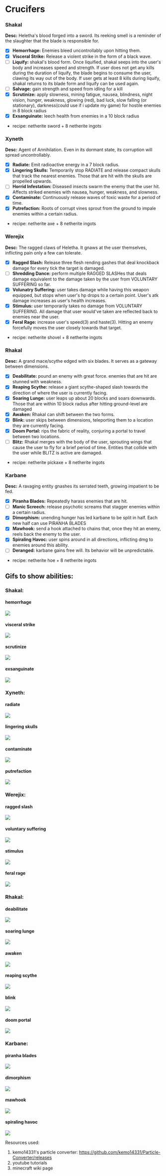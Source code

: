# Crucifers

### Shakal
**Desc:** Heletha's blood forged into a sword. Its reeking smell is a reminder of the slaughter that the blade is responsible for.
* [x] **Hemorrhage:** Enemies bleed uncontrollably upon hitting them.
* [x] **Visceral Strike:** Release a violent strike in the form of a black wave.
* [ ] **Liquify:** shakal's blood form. Once liquified, shakal seeps into the user's body and increases speed and strength. If user does not get any kills during the duration of liquify, the blade begins to consume the user, clawing its way out of the body. If user gets at least 8 kills during liquify, shakal returns to its blade form and liquify can be used again.
* [ ] **Salvage:** gain strength and speed from idling for a kill
* [x] **Scrutinize:** apply slowness, mining fatigue, nausea, blindness, night vision, hunger, weakness, glowing (red), bad luck, slow falling (or stationary), darkness(could use if i update my game) for hostile enemies in 8 block radius
* [x] **Exsanguinate:** leech health from enemies in a 10 block radius
- recipe: netherite sword + 8 netherite ingots

### Xyneth
**Desc:** Agent of Annihilation. Even in its dormant state, its corruption will spread uncontrollably.
* [x] **Radiate:** Emit radioactive energy in a 7 block radius.
* [x] **Lingering Skulls:** Temporarily stop RADIATE and release compact skulls that track the nearest enemies. Those that are hit with the skulls are propelled upwards.
* [ ] **Horrid Infestation:** Diseased insects swarm the enemy that the user hit. Affects striked enemies with nausea, hunger, weakness, and slowness.
* [x] **Contaminate:** Continuously release waves of toxic waste for a period of time. 
* [x] **Putrefaction:** Roots of corrupt vines sprout from the ground to impale enemies within a certain radius. 
- recipe: netherite axe + 8 netherite ingots

### Werejix
**Desc:** The ragged claws of Heletha. It gnaws at the user themselves, inflicting pain only a few can tolerate.
* [x] **Ragged Slash:** Release three flesh rending gashes that deal knockback damage for every tick the target is damaged.
* [ ] **Shredding Dance:** perform multiple RAGGED SLASHes that deals damage equivalent to the damage taken by the user from VOLUNTARY SUFFERING so far.
* [x] **Volunatry Suffering:** user takes damage while having this weapon equipped, but stops when user's hp drops to a certain point. User's atk damage increases as user's health increases. 
* [x] **Stimulus:** user temporarily takes no damage from VOLUNTARY SUFFERING. All damage that user would've taken are reflected back to enemies near the user.
* [x] **Feral Rage:** increase user's speed(3) and haste(3). Hitting an enemy forcefully moves the user closely towards that target. 
- recipe: netherite shovel + 8 netherite ingots

### Rhakal
**Desc:** A grand mace/scythe edged with six blades. It serves as a gateway between dimensions.
* [x] **Deabilitate:** pound an enemy with great force. enemies that are hit are stunned with weakness.
* [x] **Reaping Scythe:** release a giant scythe-shaped slash towards the direction of where the user is currently facing.
* [x] **Soaring Lunge:** user leaps up about 20 blocks and soars downwards. Those that are within 10 block radius after hitting ground-level are damaged
* [x] **Awaken:** Rhakal can shift between the two forms.
* [x] **Blink:** user skips between dimensions, teleporting them to a location they are currently facing.
* [x] **Doom Portal:** rips the fabric of reality, conjuring a portal to travel between two locations.
* [ ] **Blitz:** Rhakal merges with the body of the user, sprouting wings that cause the user to fly for a brief period of time. Entities that collide with the user while BLITZ is active are damaged.
- recipe: netherite pickaxe + 8 netherite ingots

### Karbane
**Desc:** A ravaging entity gnashes its serrated teeth, growing impatient to be fed.
* [x] **Piranha Blades:** Repeatedly harass enemies that are hit. 
* [ ] **Manic Screech:** release psychotic screams that stagger enemies within a certain radius.
* [x] **Dimorphism:** unending hunger has led karbane to be split in half. Each new half can use PIRANHA BLADES
* [x] **Mawhook:** send a hook attached to chains that, once they hit an enemy, reels back the enemy to the user.
* [x] **Spiraling Havoc:** user spins around in all directions, inflicting dmg to enemies around this ability.
* [ ] **Deranged:** karbane gains free will. Its behavior will be unpredictable.
- recipe: netherite hoe + 8 netherite ingots


## Gifs to show abilities:
### Shakal:
#### hemorrhage
![](https://github.com/hoonman/crucifers/blob/main/misc/gifs/hemorrhage3.gif)

#### visceral strike
![](https://github.com/hoonman/crucifers/blob/main/misc/gifs/new_visceral_final_please.gif)

#### scrutinize
![](https://github.com/hoonman/crucifers/blob/main/misc/gifs/scrutinize.gif)

#### exsanguinate
![](https://github.com/hoonman/crucifers/blob/main/misc/gifs/exsanguinate.gif)


### Xyneth:
#### radiate
![](https://github.com/hoonman/crucifers/blob/main/misc/gifs/radiate.gif)

#### lingering skulls
![](https://github.com/hoonman/crucifers/blob/main/misc/gifs/lingering2.gif)

#### contaminate
![](https://github.com/hoonman/crucifers/blob/main/misc/gifs/contaminate.gif)

#### putrefaction
![](https://github.com/hoonman/crucifers/blob/main/misc/gifs/putrefaction3.gif)


### Werejix:
#### ragged slash
![](https://github.com/hoonman/crucifers/blob/main/misc/gifs/ragged_slash.gif)

#### voluntary suffering
![](https://github.com/hoonman/crucifers/blob/main/misc/gifs/voluntary_suffering.gif)

#### stimulus
![](https://github.com/hoonman/crucifers/blob/main/misc/gifs/stimulus2.gif)

#### feral rage
![](https://github.com/hoonman/crucifers/blob/main/misc/gifs/feral_rage.gif)


### Rhakal:
#### deabilitate
![](https://github.com/hoonman/crucifers/blob/main/misc/gifs/pound.gif)

#### soaring lunge
![](https://github.com/hoonman/crucifers/blob/main/misc/gifs/lunge.gif)

#### awaken
![](https://github.com/hoonman/crucifers/blob/main/misc/gifs/awaken.gif)

#### reaping scythe
![](https://github.com/hoonman/crucifers/blob/main/misc/gifs/scythe.gif)

#### blink
![](https://github.com/hoonman/crucifers/blob/main/misc/gifs/blink.gif)

#### doom portal
![](https://github.com/hoonman/crucifers/blob/main/misc/gifs/doom_portal.gif)


### Karbane:
#### piranha blades
![](https://github.com/hoonman/crucifers/blob/main/misc/gifs/piranha_blades.gif)

#### dimorphism
![](https://github.com/hoonman/crucifers/blob/main/misc/gifs/polymorph.gif)

#### mawhook
![](https://github.com/hoonman/crucifers/blob/main/misc/gifs/mawhook.gif)

#### spiraling havoc
![](https://github.com/hoonman/crucifers/blob/main/misc/gifs/havoc.gif)


Resources used:
1. kemo14331's particle converter: https://github.com/kemo14331/Particle-Converter/releases
2. youtube tutorials 
3. minecraft wiki page

